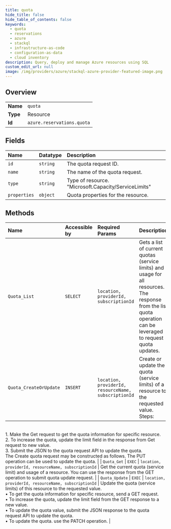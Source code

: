 ```yaml
---
title: quota
hide_title: false
hide_table_of_contents: false
keywords:
  - quota
  - reservations
  - azure    
  - stackql
  - infrastructure-as-code
  - configuration-as-data
  - cloud inventory
description: Query, deploy and manage Azure resources using SQL
custom_edit_url: null
image: /img/providers/azure/stackql-azure-provider-featured-image.png
---
```

  
    

## Overview
<table><tbody>
<tr><td><b>Name</b></td><td><code>quota</code></td></tr>
<tr><td><b>Type</b></td><td>Resource</td></tr>
<tr><td><b>Id</b></td><td><code>azure.reservations.quota</code></td></tr>
</tbody></table>

## Fields
| Name | Datatype | Description |
|:-----|:---------|:------------|
| `id` | `string` | The quota request ID. |
| `name` | `string` | The name of the quota request. |
| `type` | `string` | Type of resource. "Microsoft.Capacity/ServiceLimits" |
| `properties` | `object` | Quota properties for the resource. |
## Methods
| Name | Accessible by | Required Params | Description |
|:-----|:--------------|:----------------|:------------|
| `Quota_List` | `SELECT` | `location, providerId, subscriptionId` | Gets a list of current quotas (service limits) and usage for all resources. The response from the list quota operation can be leveraged to request quota updates. |
| `Quota_CreateOrUpdate` | `INSERT` | `location, providerId, resourceName, subscriptionId` | Create or update the quota (service limits) of a resource to the requested value.<br /> Steps:<br />  1. Make the Get request to get the quota information for specific resource.<br />  2. To increase the quota, update the limit field in the response from Get request to new value.<br />  3. Submit the JSON to the quota request API to update the quota.<br />  The Create quota request may be constructed as follows. The PUT operation can be used to update the quota. |
| `Quota_Get` | `EXEC` | `location, providerId, resourceName, subscriptionId` | Get the current quota (service limit) and usage of a resource. You can use the response from the GET operation to submit quota update request. |
| `Quota_Update` | `EXEC` | `location, providerId, resourceName, subscriptionId` | Update the quota (service limits) of this resource to the requested value.<br />  • To get the quota information for specific resource, send a GET request.<br />  • To increase the quota, update the limit field from the GET response to a new value.<br />  • To update the quota value, submit the JSON response to the quota request API to update the quota.<br />  • To update the quota. use the PATCH operation. |
